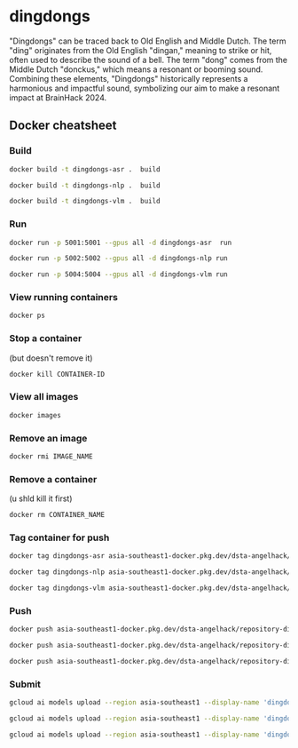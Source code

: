 # dingdongs
"Dingdongs" can be traced back to Old English and Middle Dutch. The term "ding" originates from the Old English "dingan," meaning to strike or hit, often used to describe the sound of a bell. The term "dong" comes from the Middle Dutch "donckus," which means a resonant or booming sound. Combining these elements, "Dingdongs" historically represents a harmonious and impactful sound, symbolizing our aim to make a resonant impact at BrainHack 2024.

## Docker cheatsheet

### Build

```bash
docker build -t dingdongs-asr . ⁠ build
```

```bash
docker build -t dingdongs-nlp . ⁠ build
```

```bash
docker build -t dingdongs-vlm . ⁠ build
```

### Run

```bash
docker run -p 5001:5001 --gpus all -d dingdongs-asr ⁠ run
```

```bash
docker run -p 5002:5002 --gpus all -d dingdongs-nlp⁠ run
```

```bash
docker run -p 5004:5004 --gpus all -d dingdongs-vlm⁠ run
```

### View running containers

```bash
docker ps
```

### Stop a container

(but doesn't remove it)

```bash
docker kill CONTAINER-ID
```

### View all images

```bash
docker images
```

### Remove an image

```bash
docker rmi IMAGE_NAME
```

### Remove a container

(u shld kill it first)

```bash
docker rm CONTAINER_NAME 
```

### Tag container for push

```bash
docker tag dingdongs-asr asia-southeast1-docker.pkg.dev/dsta-angelhack/repository-dingdongs/dingdongs-asr:latest
```

```bash
docker tag dingdongs-nlp asia-southeast1-docker.pkg.dev/dsta-angelhack/repository-dingdongs/dingdongs-nlp:latest
```

```bash
docker tag dingdongs-vlm asia-southeast1-docker.pkg.dev/dsta-angelhack/repository-dingdongs/dingdongs-vlm:latest
```

### Push

```bash
docker push asia-southeast1-docker.pkg.dev/dsta-angelhack/repository-dingdongs/dingdongs-asr:latest
```

```bash
docker push asia-southeast1-docker.pkg.dev/dsta-angelhack/repository-dingdongs/dingdongs-nlp:latest
```

```bash
docker push asia-southeast1-docker.pkg.dev/dsta-angelhack/repository-dingdongs/dingdongs-vlm:latest
```

### Submit

```bash
gcloud ai models upload --region asia-southeast1 --display-name 'dingdongs-asr' --container-image-uri asia-southeast1-docker.pkg.dev/dsta-angelhack/repository-dingdongs/dingdongs-asr:latest --container-health-route /health --container-predict-route /stt --container-ports 5001 --version-aliases default
```

```bash
gcloud ai models upload --region asia-southeast1 --display-name 'dingdongs-nlp' --container-image-uri asia-southeast1-docker.pkg.dev/dsta-angelhack/repository-dingdongs/dingdongs-nlp:latest --container-health-route /health --container-predict-route /stt --container-ports 5001 --version-aliases default
```

```bash
gcloud ai models upload --region asia-southeast1 --display-name 'dingdongs-vlm' --container-image-uri asia-southeast1-docker.pkg.dev/dsta-angelhack/repository-dingdongs/dingdongs-vlm:latest --container-health-route /health --container-predict-route /stt --container-ports 5001 --version-aliases default
```
